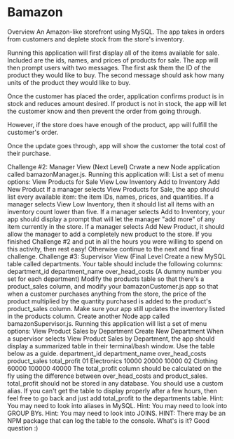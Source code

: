 # Bamazon
Overview
An Amazon-like storefront using MySQL. The app takes in orders from customers and deplete stock from the store's inventory.

Running this application will first display all of the items available for sale. Included are the ids, names, and prices of products for sale.
The app will then prompt users with two messages.
The first ask them the ID of the product they would like to buy.
The second message should ask how many units of the product they would like to buy.

Once the customer has placed the order, application confirms product is in stock and reduces amount desired.
If product is not in stock, the app will let the customer know and then prevent the order from going through.

However, if the store does have enough of the product, app will fulfill the customer's order.

Once the update goes through, app will show the customer the total cost of their purchase.

Challenge #2: Manager View (Next Level)
Crwate a new Node application called bamazonManager.js. Running this application will:
List a set of menu options:
View Products for Sale
View Low Inventory
Add to Inventory
Add New Product
If a manager selects View Products for Sale, the app should list every available item: the item IDs, names, prices, and quantities.
If a manager selects View Low Inventory, then it should list all items with an inventory count lower than five.
If a manager selects Add to Inventory, your app should display a prompt that will let the manager "add more" of any item currently in the store.
If a manager selects Add New Product, it should allow the manager to add a completely new product to the store.
If you finished Challenge #2 and put in all the hours you were willing to spend on this activity, then rest easy! Otherwise continue to the next and final challenge.
Challenge #3: Supervisor View (Final Level
Create a new MySQL table called departments. Your table should include the following columns:
department_id
department_name
over_head_costs (A dummy number you set for each department)
Modify the products table so that there's a product_sales column, and modify your bamazonCustomer.js app so that when a customer purchases anything from the store, the price of the product multiplied by the quantity purchased is added to the product's product_sales column.
Make sure your app still updates the inventory listed in the products column.
Create another Node app called bamazonSupervisor.js. Running this application will list a set of menu options:
View Product Sales by Department
Create New Department
When a supervisor selects View Product Sales by Department, the app should display a summarized table in their terminal/bash window. Use the table below as a guide.
department_id
department_name
over_head_costs
product_sales
total_profit
01
Electronics
10000
20000
10000
02
Clothing
60000
100000
40000
The total_profit column should be calculated on the fly using the difference between over_head_costs and product_sales. total_profit should not be stored in any database. You should use a custom alias.
If you can't get the table to display properly after a few hours, then feel free to go back and just add total_profit to the departments table.
Hint: You may need to look into aliases in MySQL.
Hint: You may need to look into GROUP BYs.
Hint: You may need to look into JOINS.
HINT: There may be an NPM package that can log the table to the console. What's is it? Good question :)
